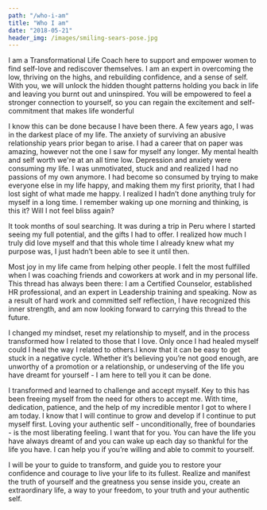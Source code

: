 ```yaml
---
path: "/who-i-am"
title: "Who I am"
date: "2018-05-21"
header_img: /images/smiling-sears-pose.jpg
---
```


I am a Transformational Life Coach here to support and empower women to find self-love and rediscover themselves. I am an expert in overcoming the low, thriving on the highs, and  rebuilding  confidence, and a sense of self. With you,  we will unlock  the  hidden thought patterns holding you back in life and leaving you burnt out and uninspired.  You will be empowered  to feel a stronger connection to yourself, so you can regain the excitement and  self-commitment that  makes life wonderful

I know this can be done because I have been there. A few years ago, I was in the darkest place of my life. The anxiety of surviving an abusive relationship years prior began to arise. I had a career that on paper was amazing, however not the one I saw for myself any longer. My mental health and self worth we're at an all time low. Depression and anxiety were consuming my life. I was unmotivated, stuck and and realized I had no passions of my own anymore. I had become so consumed by trying to make everyone else in my life happy, and making them my first priority, that I had lost sight of what made me happy. I realized I hadn’t done anything truly for myself in a long time. I remember waking up one morning and thinking, is this it? Will I not feel bliss again?

It took months of soul searching. It was during a trip in Peru where I started seeing my full potential, and the gifts I had to offer. I realized how much I truly did love myself and that this whole time I already knew what my purpose was, I just hadn’t been able to see it until then.

Most joy in my life came from helping other people. I felt the most fulfilled when I was coaching friends and coworkers at work and in my personal life. This thread has always been there: I am a Certified Counselor, established HR professional, and an expert in Leadership training and speaking. Now as a result of hard work and committed self reflection, I have recognized this inner strength, and am now looking forward to carrying this thread to the future.

I changed my mindset, reset my relationship to myself, and in the process transformed how I related to those that I love. Only once I had healed myself could I heal the way I related to others.I know that it can be easy to get stuck in a negative cycle. Whether it’s believing you’re not good enough, are unworthy of a promotion or a relationship, or undeserving of the life you have dreamt for yourself - I am here to tell you it can be done.

I transformed and learned to challenge and accept myself. Key to this has been freeing myself from the need for others to accept me. With time, dedication, patience, and the help of my incredible mentor I got to where I am today. I know that I will continue to grow and develop if I continue to put myself first. Loving your authentic self - unconditionally, free of boundaries - is the most liberating feeling. I want that for you. You can have the life you have always dreamt of and you can wake up each day so thankful for the life you have. I can help you if you’re willing and able to commit to yourself.

I will be your to guide to transform, and guide you to restore your confidence and courage to live your life to its fullest. Realize and manifest the truth of yourself and the greatness you sense inside you, create an extraordinary life, a way to your freedom, to your truth and your authentic self.
